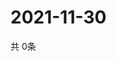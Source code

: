 # 2021-11-30
  共 0条

  <!-- BEGIN -->
  <!-- 最后更新时间Tue Nov 30 2021 07:03:11 GMT+0000 (Coordinated Universal Time) -->
  
  <!-- END -->
  
  